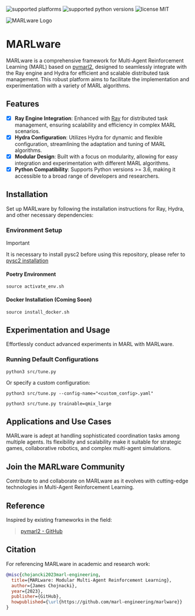 ![supported platforms](https://img.shields.io/badge/platform-Linux%20%7C%20Mac%20%7C%20Windows%20(soon)-929292)
![supported python versions](https://img.shields.io/badge/python-%3E%3D%203.6-306998)
![license MIT](https://img.shields.io/badge/licence-MIT-green)

![MARLware Logo](docs/img/sc2.png)

# MARLware

MARLware is a comprehensive framework for Multi-Agent Reinforcement Learning (MARL) based on [pymarl2](https://github.com/hijkzzz/pymarl2), designed to seamlessly integrate with the Ray engine and Hydra for efficient and scalable distributed task management. This robust platform aims to facilitate the implementation and experimentation with a variety of MARL algorithms.

## Features

* [x] **Ray Engine Integration**: Enhanced with [Ray](https://www.ray.io) for distributed task management, ensuring scalability and efficiency in complex MARL scenarios.
* [x] **Hydra Configuration**: Utilizes Hydra for dynamic and flexible configuration, streamlining the adaptation and tuning of MARL algorithms.
* [x] **Modular Design**: Built with a focus on modularity, allowing for easy integration and experimentation with different MARL algorithms.
* [x] **Python Compatibility**: Supports Python versions >= 3.6, making it accessible to a broad range of developers and researchers.

## Installation

Set up MARLware by following the installation instructions for Ray, Hydra, and other necessary dependencies:

### Environment Setup

> [!IMPORTANT]
> It is necessary to install pysc2 before using this repository, please refer to [pysc2 installation](https://github.com/google-deepmind/pysc2)

#### Poetry Environment
```
source activate_env.sh
```

#### Docker Installation (Coming Soon)
```
source install_docker.sh
```

## Experimentation and Usage

Effortlessly conduct advanced experiments in MARL with MARLware.

### Running Default Configurations
```
python3 src/tune.py
```

Or specify a custom configuration:
```
python3 src/tune.py --config-name="<custom_config>.yaml"
```

```
python3 src/tune.py trainable=qmix_large
```

## Applications and Use Cases

MARLware is adept at handling sophisticated coordination tasks among multiple agents. Its flexibility and scalability make it suitable for strategic games, collaborative robotics, and complex multi-agent simulations.

## Join the MARLware Community

Contribute to and collaborate on MARLware as it evolves with cutting-edge technologies in Multi-Agent Reinforcement Learning.

## Reference
Inspired by existing frameworks in the field:
> [pymarl2 - GitHub](https://github.com/hijkzzz/pymarl2)

## Citation

For referencing MARLware in academic and research work:

```bibtex
@misc{chojancki2023marl-engineering,
  title={MARLware: Modular Multi-Agent Reinforcement Learning},
  author={James Chojnacki},
  year={2023},
  publisher={GitHub},
  howpublished={\url{https://github.com/marl-engineering/marlware}}
}
